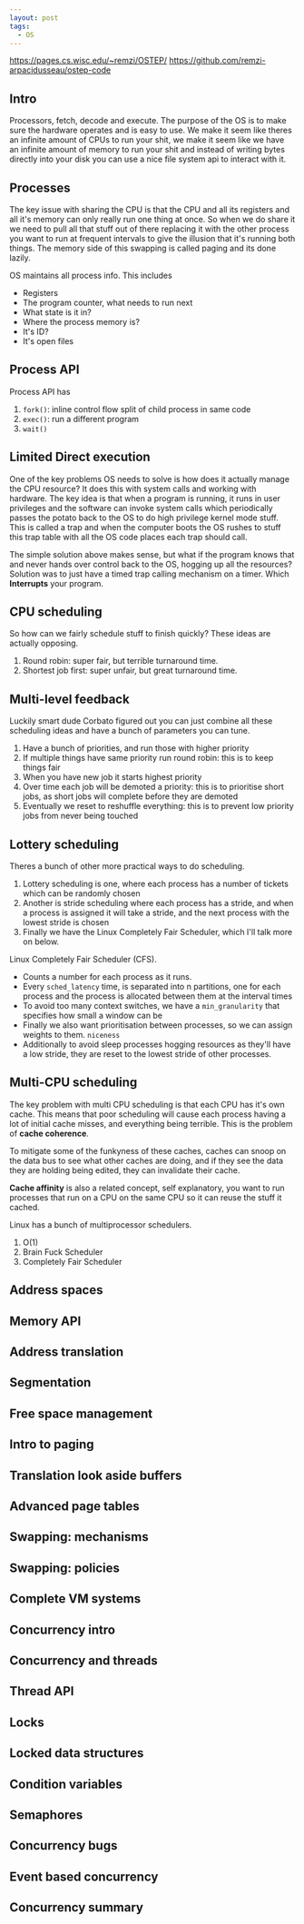 ```yaml
---
layout: post
tags:
  - OS
---
```

<https://pages.cs.wisc.edu/~remzi/OSTEP/>
<https://github.com/remzi-arpacidusseau/ostep-code>
## Intro
Processors, fetch, decode and execute. The purpose of the OS is to make sure the hardware operates and is easy to use. We make it seem like theres an infinite amount of CPUs to run your shit, we make it seem like we have an infinite amount of memory to run your shit and instead of writing bytes directly into your disk you can use a nice file system api to interact with it.
## Processes
The key issue with sharing the CPU is that the CPU and all its registers and all it's memory can only really run one thing at once. So when we do share it we need to pull all that stuff out of there replacing it with the other process you want to run at frequent intervals to give the illusion that it's running both things. The memory side of this swapping is called paging and its done lazily.

OS maintains all process info. This includes
- Registers
- The program counter, what needs to run next
- What state is it in?
- Where the process memory is?
- It's ID?
- It's open files

## Process API
Process API has
1. `fork()`: inline control flow split of child process in same code
2. `exec()`: run a different program
3. `wait()`

## Limited Direct execution
One of the key problems OS needs to solve is how does it actually manage the CPU resource? It does this with system calls and working with hardware. The key idea is that when a program is running, it runs in user privileges and the software can invoke system calls which periodically passes the potato back to the OS to do high privilege kernel mode stuff. This is called a trap and when the computer boots the OS rushes to stuff this trap table with all the OS code places each trap should call.

The simple solution above makes sense, but what if the program knows that and never hands over control back to the OS, hogging up all the resources? Solution was to just have a timed trap calling mechanism on a timer. Which **Interrupts** your program.
## CPU scheduling
So how can we fairly schedule stuff to finish quickly? These ideas are actually opposing.
1. Round robin: super fair, but terrible turnaround time.
2. Shortest job first: super unfair, but great turnaround time.

## Multi-level feedback
Luckily smart dude Corbato figured out you can just combine all these scheduling ideas and have a bunch of parameters you can tune.
1. Have a bunch of priorities, and run those with higher priority
2. If multiple things have same priority run round robin: this is to keep things fair
3. When you have new job it starts highest priority
4. Over time each job will be demoted a priority: this is to prioritise short jobs, as short jobs will complete before they are demoted
5. Eventually we reset to reshuffle everything: this is to prevent low priority jobs from never being touched

## Lottery scheduling
Theres a bunch of other more practical ways to do scheduling.
1. Lottery scheduling is one, where each process has a number of tickets which can be randomly chosen
2. Another is stride scheduling where each process has a stride, and when a process is assigned it will take a stride, and the next process with the lowest stride is chosen
3. Finally we have the Linux Completely Fair Scheduler, which I'll talk more on below.

Linux Completely Fair Scheduler (CFS).
- Counts a number for each process as it runs.
- Every `sched_latency` time, is separated into n partitions, one for each process and the process is allocated between them at the interval times
- To avoid too many context switches, we have a `min_granularity` that specifies how small a window can be
- Finally we also want prioritisation between processes, so we can assign weights to them. `niceness`
- Additionally to avoid sleep processes hogging resources as they'll have a low stride, they are reset to the lowest stride of other processes.

## Multi-CPU scheduling
The key problem with multi CPU scheduling is that each CPU has it's own cache. This means that poor scheduling will cause each process having a lot of initial cache misses, and everything being terrible. This is the problem of **cache coherence**.

To mitigate some of the funkyness of these caches, caches can snoop on the data bus to see what other caches are doing, and if they see the data they are holding being edited, they can invalidate their cache.

**Cache affinity** is also a related concept, self explanatory, you want to run processes that run on a CPU on the same CPU so it can reuse the stuff it cached.

Linux has a bunch of multiprocessor schedulers.
1. O(1)
2. Brain Fuck Scheduler
3. Completely Fair Scheduler

## Address spaces
## Memory API
## Address translation
## Segmentation
## Free space management
## Intro to paging
## Translation look aside buffers
## Advanced page tables
## Swapping: mechanisms
## Swapping: policies
## Complete VM systems
## Concurrency intro
## Concurrency and threads
## Thread API
## Locks
## Locked data structures
## Condition variables
## Semaphores
## Concurrency bugs
## Event based concurrency
## Concurrency summary

